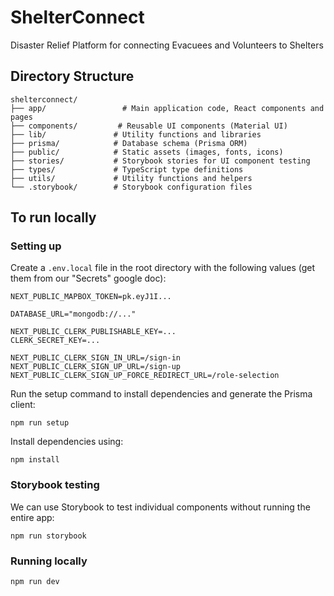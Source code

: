 # ShelterConnect

Disaster Relief Platform for connecting Evacuees and Volunteers to Shelters

## Directory Structure

```
shelterconnect/
├── app/                 # Main application code, React components and pages
├── components/         # Reusable UI components (Material UI)
├── lib/               # Utility functions and libraries
├── prisma/            # Database schema (Prisma ORM)
├── public/            # Static assets (images, fonts, icons)
├── stories/           # Storybook stories for UI component testing
├── types/             # TypeScript type definitions
├── utils/             # Utility functions and helpers
└── .storybook/        # Storybook configuration files
```

## To run locally

### Setting up

Create a `.env.local` file in the root directory with the following values (get them from our "Secrets" google doc):

```
NEXT_PUBLIC_MAPBOX_TOKEN=pk.eyJ1I...

DATABASE_URL="mongodb://..."

NEXT_PUBLIC_CLERK_PUBLISHABLE_KEY=...
CLERK_SECRET_KEY=...

NEXT_PUBLIC_CLERK_SIGN_IN_URL=/sign-in
NEXT_PUBLIC_CLERK_SIGN_UP_URL=/sign-up
NEXT_PUBLIC_CLERK_SIGN_UP_FORCE_REDIRECT_URL=/role-selection
```

Run the setup command to install dependencies and generate the Prisma client:

```
npm run setup
```

Install dependencies using:

```
npm install
```

### Storybook testing

We can use Storybook to test individual components without running the entire app:

```
npm run storybook
```

### Running locally

```
npm run dev
```
